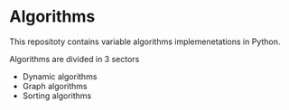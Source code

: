 # Algorithms
This repositoty contains variable algorithms implemenetations in Python.

Algorithms are divided in 3 sectors 
- Dynamic algorithms
- Graph algorithms
- Sorting algorithms 



